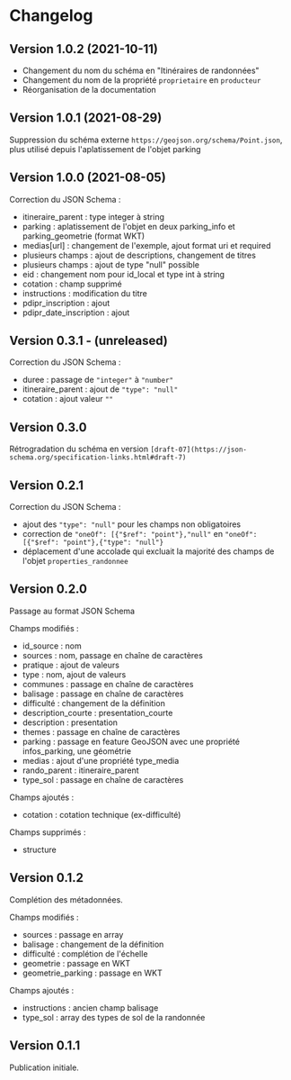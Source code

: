 <MenuSchema />

# Changelog

## Version 1.0.2 (2021-10-11)

- Changement du nom du schéma en "Itinéraires de randonnées"
- Changement du nom de la propriété `proprietaire` en `producteur`
- Réorganisation de la documentation

## Version 1.0.1 (2021-08-29)

Suppression du schéma externe `https://geojson.org/schema/Point.json`, plus utilisé depuis l'aplatissement de l'objet parking

## Version 1.0.0 (2021-08-05)

Correction du JSON Schema :
- itineraire_parent : type integer à string
- parking : aplatissement de l'objet en deux parking_info et parking_geometrie (format WKT)
- medias[url] : changement de l'exemple, ajout format uri et required
- plusieurs champs : ajout de descriptions, changement de titres
- plusieurs champs : ajout de type "null" possible
- eid : changement nom pour id_local et type int à string
- cotation : champ supprimé
- instructions : modification du titre
- pdipr_inscription : ajout
- pdipr_date_inscription : ajout

## Version 0.3.1 - (unreleased)

Correction du JSON Schema :

- duree : passage de `"integer"` à `"number"`
- itineraire_parent : ajout de `"type": "null"`
- cotation : ajout valeur `""`

## Version 0.3.0

Rétrogradation du schéma en version `[draft-07](https://json-schema.org/specification-links.html#draft-7)`

## Version 0.2.1

Correction du JSON Schema :

- ajout des `"type": "null"` pour les champs non obligatoires
- correction de `"oneOf": [{"$ref": "point"},"null"` en `"oneOf": [{"$ref": "point"},{"type": "null"}`
- déplacement d'une accolade qui excluait la majorité des champs de l'objet `properties_randonnee`

## Version 0.2.0

Passage au format JSON Schema

Champs modifiés :

- id_source : nom
- sources : nom, passage en chaîne de caractères
- pratique : ajout de valeurs
- type : nom, ajout de valeurs
- communes : passage en chaîne de caractères
- balisage : passage en chaîne de caractères
- difficulté : changement de la définition
- description_courte : presentation_courte
- description : presentation
- themes : passage en chaîne de caractères
- parking : passage en feature GeoJSON avec une propriété infos_parking, une géométrie
- medias : ajout d'une propriété type_media
- rando_parent : itineraire_parent
- type_sol : passage en chaîne de caractères

Champs ajoutés :

- cotation : cotation technique (ex-difficulté)

Champs supprimés :

- structure

## Version 0.1.2

Complétion des métadonnées.

Champs modifiés :

- sources : passage en array
- balisage : changement de la définition
- difficulté : complétion de l'échelle
- geometrie : passage en WKT
- geometrie_parking : passage en WKT

Champs ajoutés :

- instructions : ancien champ balisage
- type_sol : array des types de sol de la randonnée

## Version 0.1.1

Publication initiale.